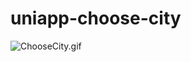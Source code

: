 # uniapp-choose-city

![ChooseCity.gif](https://upload-images.jianshu.io/upload_images/1339729-a045a2fdc4b239ee.gif?imageMogr2/auto-orient/strip)
